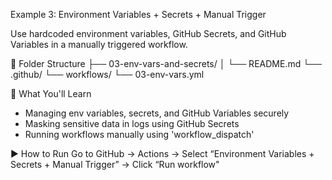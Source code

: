 Example 3: Environment Variables + Secrets + Manual Trigger

Use hardcoded environment variables, GitHub Secrets, and GitHub Variables in a manually triggered workflow.

📂 Folder Structure
├── 03-env-vars-and-secrets/
│   └── README.md
└── .github/
    └── workflows/
        └── 03-env-vars.yml

🎯 What You'll Learn
- Managing env variables, secrets, and GitHub Variables securely
- Masking sensitive data in logs using GitHub Secrets
- Running workflows manually using 'workflow_dispatch'

▶️ How to Run
Go to GitHub → Actions → Select “Environment Variables + Secrets + Manual Trigger” → Click “Run workflow"
